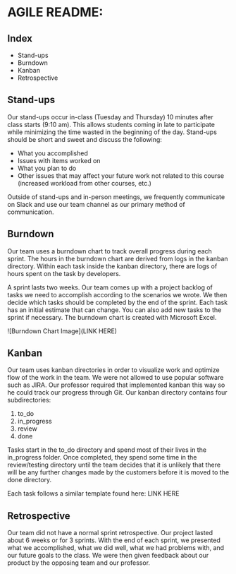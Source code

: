 # AGILE README:

## Index

* Stand-ups
* Burndown
* Kanban
* Retrospective


## Stand-ups

Our stand-ups occur in-class (Tuesday and Thursday) 10 minutes after class starts (9:10 am). This allows students coming in late to participate while minimizing the time wasted in the beginning of the day. Stand-ups should be short and sweet and discuss the following:
* What you accomplished
* Issues with items worked on
* What you plan to do
* Other issues that may affect your future work not related to this course (increased workload from other courses, etc.)

Outside of stand-ups and in-person meetings, we frequently communicate on Slack and use our team channel as our primary method of communication.


## Burndown

Our team uses a burndown chart to track overall progress during each sprint. The hours in the burndown chart are derived from logs in the kanban directory. Within each task inside the kanban directory, there are logs of hours spent on the task by developers.

A sprint lasts two weeks. Our team comes up with a project backlog of tasks we need to accomplish according to the scenarios we wrote. We then decide which tasks should be completed by the end of the sprint. Each task has an initial estimate that can change. You can also add new tasks to the sprint if necessary. The burndown chart is created with Microsoft Excel.

![Burndown Chart Image](LINK HERE)


## Kanban

Our team uses kanban directories in order to visualize work and optimize flow of the work in the team. We were not allowed to use popular software such as JIRA. Our professor required that implemented kanban this way so he could track our progress through Git. Our kanban directory contains four subdirectories:
1. to_do
2. in_progress
3. review
4. done

Tasks start in the to_do directory and spend most of their lives in the in_progress folder. Once completed, they spend some time in the review/testing directory until the team decides that it is unlikely that there will be any further changes made by the customers before it is moved to the done directory.

Each task follows a similar template found here: LINK HERE

## Retrospective

Our team did not have a normal sprint retrospective. Our project lasted about 6 weeks or for 3 sprints. With the end of each sprint, we presented what we accomplished, what we did well, what we had problems with, and our future goals to the class. We were then given feedback about our product by the opposing team and our professor.

